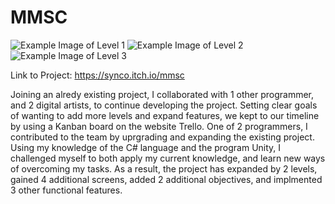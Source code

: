 # MMSC
![Example Image of Level 1](https://user-images.githubusercontent.com/72844093/118385464-e4fd7c80-b5c3-11eb-9311-2b30518bca17.png)
![Example Image of Level 2](https://user-images.githubusercontent.com/72844093/118385473-f47cc580-b5c3-11eb-8601-7c3071bf6402.png)
![Example Image of Level 3](https://user-images.githubusercontent.com/72844093/118385474-f6df1f80-b5c3-11eb-8043-137710b9a014.png)

Link to Project:
https://synco.itch.io/mmsc

Joining an alredy existing project, I collaborated with 1 other programmer, and 2 digital artists, to continue developing the project.
Setting clear goals of wanting to add more levels and expand features, we kept to our timeline by using a Kanban board on the website Trello.
One of 2 programmers, I contributed to the team by uprgrading and expanding the existing project. Using my knowledge of the C# language and the program Unity, I challenged myself to both apply my current knowledge, and learn new ways of overcoming my tasks.
As a result, the project has expanded by 2 levels, gained 4 additional screens, added 2 additional objectives, and implmented 3 other functional features.

